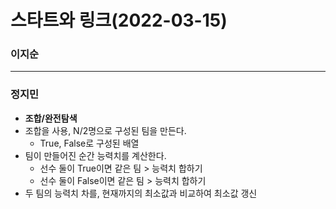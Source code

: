 # 스타트와 링크(2022-03-15)
### 이지순


---
### 정지민
* **조합/완전탐색**
* 조합을 사용, N/2명으로 구성된 팀을 만든다.
  * True, False로 구성된 배열
* 팀이 만들어진 순간 능력치를 계산한다.
  * 선수 둘이 True이면 같은 팀 > 능력치 합하기
  * 선수 둘이 False이면 같은 팀 > 능력치 합하기
* 두 팀의 능력치 차를, 현재까지의 최소값과 비교하여 최소값 갱신
